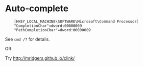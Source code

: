 

# Auto-complete

```reg
	[HKEY_LOCAL_MACHINE\SOFTWARE\Microsoft\Command Processor]
	"CompletionChar"=dword:00000009
	"PathCompletionChar"=dword:00000009
```

See `cmd /?` for details.

OR

Try http://mridgers.github.io/clink/
